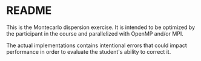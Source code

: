 README
=======

This is the Montecarlo dispersion exercise. It is intended to be optimized by the participant in the course and parallelized with OpenMP and/or MPI.

The actual implementations contains intentional errors that could impact performance in order to evaluate the student's ability to correct it.

